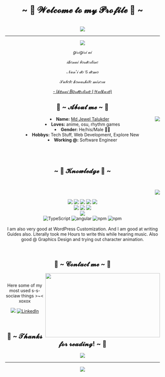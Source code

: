 <body>
  <center>
<h1 align="center">~ 💖 𝓦𝓮𝓵𝓬𝓸𝓶𝓮 𝓽𝓸 𝓶𝔂 𝓟𝓻𝓸𝓯𝓲𝓵𝓮 💖 ~</h1>
<br>
    <div align="center">
    <img src="https://komarev.com/ghpvc/?username=jewel-talukder&color=green"/>
    </div>
    <hr>
<div align="center">
<!-- <a href="https://discord.com/users/202740603790819328" > -->
  <a href="https://laby.net/@Sorakali" >
   <img src="https://lanyard.cnrad.dev/api/202740603790819328?idleMessage=Cause,%20baby,%20tonight%20we're%20beautiful%20now&animated=true&theme=dark&borderRadius=20&hideBadges=true&hideDiscrim=true&bg=212121"  />
  </a>
    <br>
  <p>𝑔𝒾𝓇𝒾𝑔𝒾𝓇𝒾 𝒶𝒾</p>
  <p>𝒾𝓀𝑒𝓃𝒶𝒾 𝒷𝑜𝓇𝒹𝑒𝓇𝓁𝒾𝓃𝑒</p>
  <p>𝒩𝒶𝓃'𝒾 𝒹𝑜 𝒢 𝒹𝑒𝓂𝑜</p>
<p>𝒮𝓊𝒷𝑒𝓉𝑒 𝓀𝑜𝓌𝒶𝓈𝒽𝒾𝓉𝑒 𝓂𝒾𝓈𝑒𝓇𝓊</p>
<p><a href="https://www.youtube.com/watch?v=_WXNeFygGME">- 𝐼𝓀𝑒𝓃𝒶𝒾 𝐵𝑜𝓇𝒹𝑒𝓇𝓁𝒾𝓃𝑒 (𝒲𝒶𝓁𝓀𝓊𝓇𝑒)</a><p>
  
</div>
    <div align="center">
<!-- <img src="https://i.imgur.com/jx17oHT.gif"> -->
      </div>
<div>
<h2 align="center"> 🦊 ~ 𝓐𝓫𝓸𝓾𝓽 𝓶𝓮 ~ 🦊 </h2>
  <div align="center">
<img src="https://64.media.tumblr.com/e1f1c97123ae217eb731500e502e0083/tumblr_n9dxcikmIU1qc9zfzo7_r1_250.gif" align="right">
  </div>
<li>
 <b>Name:</b> <a href='#' target=_blank>Md Jewel Talukder</a></li>

<li>
<b>Loves:</b> anime, osu, rhythm games
</li>
<li>
<b>Gender:</b> He/his/Male 🏳️‍⚧️
</li>
<li>
<b>Hobbys:</b> Tech Stuff, Web Development, Explore New
</li>
<li>
<b>Working @:</b> Software Engineer
</li>
<br><br><br>
</div>
<div>
<h2 align="center">            ~ 📇 𝓚𝓷𝓸𝔀𝓵𝓮𝓭𝓰𝓮 📇 ~</h2>
 <br>
<p>
  <div align="center">
<img src="https://github-readme-stats.vercel.app/api/top-langs/?username=jewel-talukder&layout=Demo&count_private=true" align="right">
  </div>
</div>
<div>
  <br>
<p align="center"><img src="https://img.shields.io/badge/dot%20net%20-%23512BD4.svg?&style=for-the-badge&logo=dotnet&logoColor=white"/> <img src="https://img.shields.io/badge/html5%20-%23E34F26.svg?&style=for-the-badge&logo=html5&logoColor=white"/> <img src="https://img.shields.io/badge/css3%20-%231572B6.svg?&style=for-the-badge&logo=css3&logoColor=white"/> <img src="https://img.shields.io/badge/-C Sharp-239120?style=for-the-badge&logo=csharp&logoColor=white"/> <img src="https://img.shields.io/badge/javascript%20-%23323330.svg?&style=for-the-badge&logo=javascript&logoColor=%23F7DF1E"/> 
<br>
 <img src="https://img.shields.io/badge/git%20-%23F05033.svg?&style=for-the-badge&logo=git&logoColor=white"/> <img src="https://img.shields.io/badge/-SQL Server-CC2927?style=for-the-badge&logo=microsoftsqlserver&logoColor=white"/> <img src="https://img.shields.io/badge/-Bootstrap-7952B3?style=for-the-badge&logo=bootstrap&logoColor=white"/> 
 <br>

 <img src="https://img.shields.io/badge/Github-%23181717.svg?&style=for-the-badge&logo=github&logoColor=white"/>
  <br>
  <img alt="TypeScript" src="https://img.shields.io/badge/-TypeScript-007ACC?style=for-the-badge&logo=typescript&logoColor=white" />
<img alt="angular" src="https://img.shields.io/badge/-Angular-DD0031?style=for-the-badge&logo=angular&logoColor=white" />
  <img alt="npm" src="https://img.shields.io/badge/-NPM-CB3837?style=for-the-badge&logo=npm&logoColor=white" />
   <img alt="npm" src="https://img.shields.io/badge/-DevExpress-FF7200?style=for-the-badge&logo=devexpress&logoColor=white" />
 <br><br>
I am also very good at WordPress Customization. And I am good at writing Guides also. Literally took me Hours to write this while hearing music. Also good @ Graphics Design and trying out character animation.
</p>
<br>
<h2 align="center">           📝 ~ 𝓒𝓸𝓷𝓽𝓪𝓬𝓽 𝓶𝓮 ~ 📝</h2>
  <div align="center">
<img src="https://i.imgur.com/KXx0cCx.gif" align="right" width="373.5px" height="208.5px">
  </div>
<br>
<p align="center">Here some of my <br>
most used s-s-sociaw things >~< xoxox</p>

<p align="center"> <a href="https://facebook.com/rjs.jewel.talukder" target="_blank"><img src="https://img.shields.io/badge/Jewel Talukder-%231877F2.svg?&style=for-the-badge&logo=facebook&logoColor=white"/></a> <a href="https://www.linkedin.com/in/jewel-talukder-86b597235" target="_blank"><img alt="LinkedIn" src="https://img.shields.io/badge/Jewel Talukder-%230077B5.svg?&style=for-the-badge&logo=linkedin&logoColor=white" /></a></p>
</div>
<br>
<div>
<h2 align="center">💖 ~ 𝓣𝓱𝓪𝓷𝓴𝓼 𝓯𝓸𝓻 𝓻𝓮𝓪𝓭𝓲𝓷𝓰! ~ 💖</h2>
<div align="center">
<img src="https://thumbs.gfycat.com/ElderlyNiceIsopod-size_restricted.gif">
</div>
<hr>
</div>
    <p align="center" >  
  <a href="https://github.com/jewel-talukder"> 
<img  src="https://github-readme-stats.vercel.app/api?username=jewel-talukder&&show_icons=true&theme=radical&count_private=true"/>
  </a>
  </p>
    
    
    
</div>
    </center>
</body>
